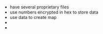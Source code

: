 - have several proprietary files
- use numbers encrypted in hex to store data
- use data to create map
-
-